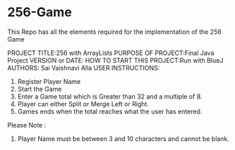 # 256-Game
This Repo has all the elements required for the implementation of the 256 Game

PROJECT TITLE:256 with ArrayLists
PURPOSE OF PROJECT:Final Java Project
VERSION or DATE:
HOW TO START THIS PROJECT:Run with BlueJ
AUTHORS: Sai Vaishnavi Alla
USER INSTRUCTIONS:
1. Register Player Name
2. Start the Game 
3. Enter a Game total which is Greater than 32 and a multiple of 8.
4. Player can either Split or Merge Left or Right.
5. Games ends when the total reaches what the user has entered.

Please Note :
1. Player Name must be between 3 and 10 characters and cannot be blank.

